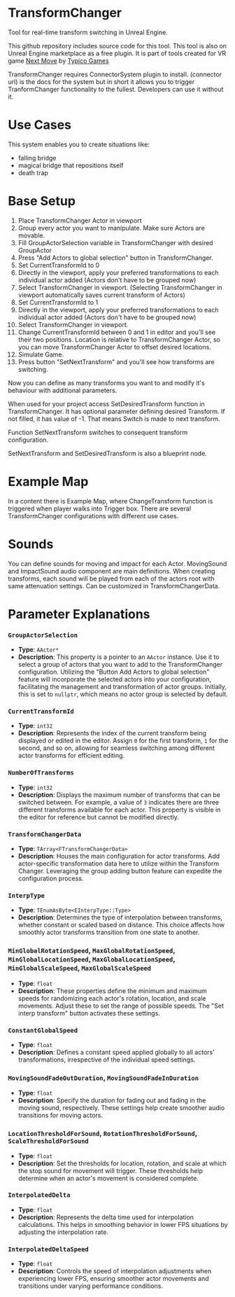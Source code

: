 # TransformChanger
Tool for real-time transform switching in Unreal Engine. 

This github repository includes source code for this tool. This tool is also on Unreal Engine marketplace as a free plugin. It is part of tools created for VR game [Next Move](https://www.meta.com/cs-cz/experiences/6785834628189984?ranking_trace=106799090815324_6785834628189984_QUESTSEARCH_1CIOhKO7vzRZvA7Ca_eyJwbGF0Zm9ybSI6ImFuZHJvaWQtNmRvZiIsInF1ZXJ5X3N0cmluZyI6Im5leHQgbW92ZSIsImxvY2FsZSI6ImNzX0NaIiwibnVtX2ZldGNoIjoxMDEsInNlYXJjaF9yb3V0ZSI6IndlYiIsInRhZ19pZHMiOltdfQ%3D%3D_eyJzZWN0aW9uX2tleSI6IlNFQVJDSCJ9) by [Typico Games](https://typicogames.com)

TransformChanger requires ConnectorSystem plugin to install. (connector url) is the docs for the system but in short it allows you to trigger TranformChanger functionality to the fullest. Developers can use it without it.
# Use Cases

This system enables you to create situations like:
 - falling bridge
 - magical bridge that repositions itself
 - death trap

# Base Setup

1. Place TransformChanger Actor in viewport
2. Group every actor you want to manipulate. Make sure Actors are movable.
3. Fill GroupActorSelection variable in TransformChanger with desired GroupActor
4. Press "Add Actors to global selection" button in TransformChanger.
5. Set CurrentTransformId to 0
6. Directly in the viewport, apply your preferred transformations to each individual actor added (Actors don't have to be grouped now)
7. Select TransformChanger in viewport. (Selecting TransformChanger in viewport automatically saves current transform of Actors)
8. Set CurrentTransformId to 1
9. Directly in the viewport, apply your preferred transformations to each individual actor added (Actors don't have to be grouped now)
10. Select TransformChanger in viewport.
11. Change CurrentTransformId between 0 and 1 in editor and you'll see their two positions. Location is relative to TransformChanger Actor, so you can move TransformChanger Actor to offset desired locations.
12. Simulate Game.
13. Press button "SetNextTransform" and you'll see how transforms are switching.


Now you can define as many transforms you want to and modify it's behaviour with additional parameters.

When used for your project access SetDesiredTransform function in TransformChanger. It has optional parameter defining desired Transform. If not filled, it has value of -1. That means Switch is made to next transform.

Function SetNextTransform switches to consequent transform configuration.

SetNextTransform and SetDesiredTransform is also a blueprint node.


# Example Map

In a content there is Example Map, where ChangeTransform function is triggered when player walks into Trigger box. There are several TransformChanger configurations with different use cases.

# Sounds

You can define sounds for moving and impact for each Actor. MovingSound and ImpactSound audio component are main definitions. When creating transforms, each sound will be played from each of the actors root with same attenuation settings. Can be customized in TransformChangerData.

# Parameter Explanations

### `GroupActorSelection`
- **Type**: `AActor*`
- **Description**: This property is a pointer to an `AActor` instance. Use it to select a group of actors that you want to add to the TransformChanger configuration. Utilizing the "Button Add Actors to global selection" feature will incorporate the selected actors into your configuration, facilitating the management and transformation of actor groups. Initially, this is set to `nullptr`, which means no actor group is selected by default.

### `CurrentTransformId`
- **Type**: `int32`
- **Description**: Represents the index of the current transform being displayed or edited in the editor. Assign `0` for the first transform, `1` for the second, and so on, allowing for seamless switching among different actor transforms for efficient editing.

### `NumberOfTransforms`
- **Type**: `int32`
- **Description**: Displays the maximum number of transforms that can be switched between. For example, a value of `3` indicates there are three different transforms available for each actor. This property is visible in the editor for reference but cannot be modified directly.

### `TransformChangerData`
- **Type**: `TArray<FTransformChangerData>`
- **Description**: Houses the main configuration for actor transforms. Add actor-specific transformation data here to utilize within the Transform Changer. Leveraging the group adding button feature can expedite the configuration process.

### `InterpType`
- **Type**: `TEnumAsByte<EInterpType::Type>`
- **Description**: Determines the type of interpolation between transforms, whether constant or scaled based on distance. This choice affects how smoothly actor transforms transition from one state to another.

### `MinGlobalRotationSpeed`, `MaxGlobalRotationSpeed`, `MinGlobalLocationSpeed`, `MaxGlobalLocationSpeed`, `MinGlobalScaleSpeed`, `MaxGlobalScaleSpeed`
- **Type**: `float`
- **Description**: These properties define the minimum and maximum speeds for randomizing each actor's rotation, location, and scale movements. Adjust these to set the range of possible speeds. The "Set interp transform" button activates these settings.

### `ConstantGlobalSpeed`
- **Type**: `float`
- **Description**: Defines a constant speed applied globally to all actors' transformations, irrespective of the individual speed settings.

### `MovingSoundFadeOutDuration`, `MovingSoundFadeInDuration`
- **Type**: `float`
- **Description**: Specify the duration for fading out and fading in the moving sound, respectively. These settings help create smoother audio transitions for moving actors.

### `LocationThresholdForSound`, `RotationThresholdForSound`, `ScaleThresholdForSound`
- **Type**: `float`
- **Description**: Set the thresholds for location, rotation, and scale at which the stop sound for movement will trigger. These thresholds help determine when an actor's movement is considered complete.

### `InterpolatedDelta`
- **Type**: `float`
- **Description**: Represents the delta time used for interpolation calculations. This helps in smoothing behavior in lower FPS situations by adjusting the interpolation rate.

### `InterpolatedDeltaSpeed`
- **Type**: `float`
- **Description**: Controls the speed of interpolation adjustments when experiencing lower FPS, ensuring smoother actor movements and transitions under varying performance conditions.
